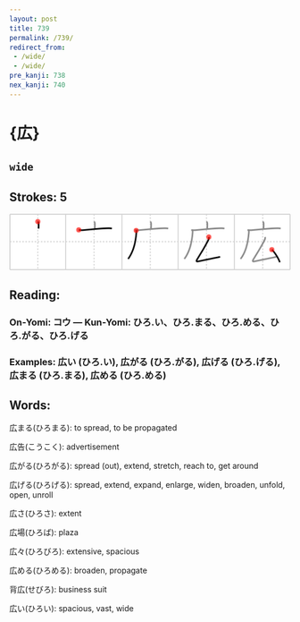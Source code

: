 ```yaml
---
layout: post
title: 739
permalink: /739/
redirect_from:
 - /wide/
 - /wide/
pre_kanji: 738
nex_kanji: 740
---
```


# {広}

## `wide`

## Strokes: 5

<div class="stroke"><img src="../images/E5BA83.png" /></div>

## Reading:

### On-Yomi: コウ &mdash; Kun-Yomi: ひろ.い、ひろ.まる、ひろ.める、ひろ.がる、ひろ.げる

### Examples: 広い (ひろ.い), 広がる (ひろ.がる), 広げる (ひろ.げる), 広まる (ひろ.まる), 広める (ひろ.める)

## Words:

広まる(ひろまる): to spread, to be propagated

広告(こうこく): advertisement

広がる(ひろがる): spread (out), extend, stretch, reach to, get around

広げる(ひろげる): spread, extend, expand, enlarge, widen, broaden, unfold, open, unroll

広さ(ひろさ): extent

広場(ひろば): plaza

広々(ひろびろ): extensive, spacious

広める(ひろめる): broaden, propagate

背広(せびろ): business suit

広い(ひろい): spacious, vast, wide

